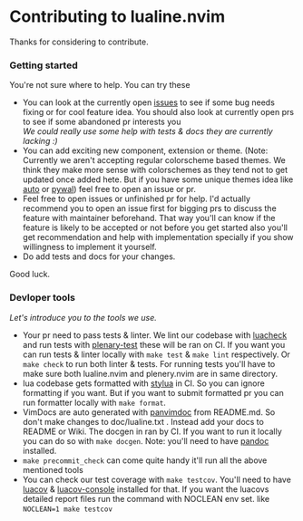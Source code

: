 # Contributing to lualine.nvim

Thanks for considering to contribute.

### Getting started
You're not sure where to help. You can try these
- You can look at the currently open [issues](https://github.com/nvim-lualine/lualine.nvim/issues) to see if some bug needs fixing or for
  cool feature idea. You should also look at currently open prs to see
  if some abandoned pr interests you<br>
  *We could really use some help with tests & docs they are currently lacking :)*
- You can add exciting new component, extension or theme.
  (Note: Currently we aren't accepting regular colorscheme based themes.
   We think they make more sense with colorschemes as they tend not to get
   updated once added hete. But if you have some unique themes idea like [auto](https://github.com/nvim-lualine/lualine.nvim/blob/master/THEMES.md#auto) or [pywal](https://github.com/nvim-lualine/lualine.nvim/blob/master/THEMES.md#pywal)) feel free to open an issue or pr.
- Feel free to open issues or unfinished pr for help.
  I'd actually recommend you to open an issue first for bigging prs to discuss
  the feature with maintainer beforehand. That way you'll can know if the
  feature is likely to be accepted or not before you get started also you'll
  get recommendation and help with implementation specially if you show
  willingness to implement it yourself.
- Do add tests and docs for your changes.

Good luck.

### Devloper tools
*Let's introduce you to the tools we use.*

- Your pr need to pass tests & linter. We lint our codebase with [luacheck](https://github.com/mpeterv/luacheck)
  and run tests with [plenary-test](https://github.com/nvim-lua/plenary.nvim)
  these will be ran on CI. If you want you can run tests & linter locally with
  `make test` & `make lint` respectively. Or `make check` to run both linter & tests.
  For running tests you'll have to make sure both lualine.nvim and plenery.nvim are in same directory.
- lua codebase gets formatted with [stylua](https://github.com/JohnnyMorganz/StyLua) in CI.
  So you can ignore formatting if you want. But if you want to submit formatted
  pr you can run formatter locally with `make format`.
- VimDocs are auto generated with [panvimdoc](https://github.com/kdheepak/panvimdoc) from README.md.
  So don't make changes to doc/lualine.txt . Instead add your docs to README or Wiki.
  The docgen in ran by CI. If you want to run it locally you can do so
  with `make docgen`. Note: you'll need to have [pandoc](https://github.com/jgm/pandoc) installed.
- `make precommit_check` can come quite handy it'll run all the above mentioned tools
- You can check our test coverage with `make testcov`.
  You'll need to have [luacov](https://github.com/keplerproject/luacov)
  & [luacov-console](https://github.com/spacewander/luacov-console) installed for that.
  If you want the luacovs detailed report files run the command with NOCLEAN env set.
  like `NOCLEAN=1 make testcov`
